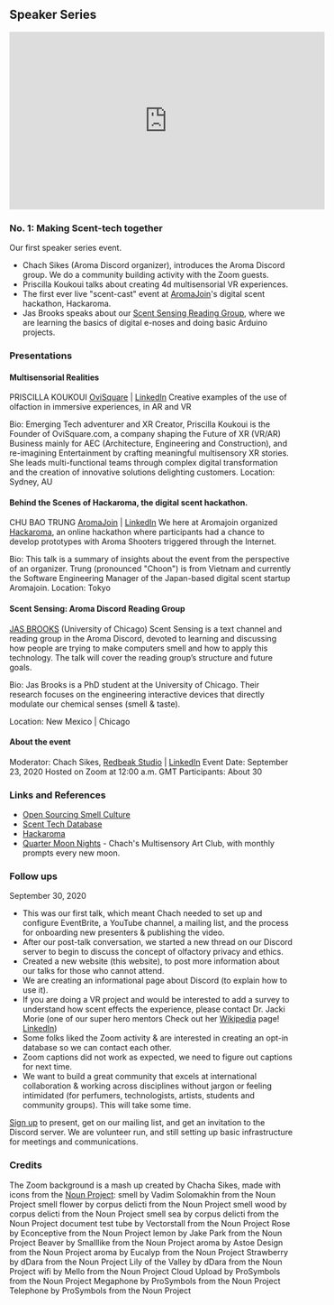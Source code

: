 ## Speaker Series

<iframe width="560" height="315" src="https://www.youtube.com/embed/qt7TbKq-_YY" frameborder="0" allow="accelerometer; autoplay; clipboard-write; encrypted-media; gyroscope; picture-in-picture" allowfullscreen></iframe>

### No. 1: Making Scent-tech together
Our first speaker series event.

* Chach Sikes (Aroma Discord organizer), introduces the Aroma Discord group. We do a community building activity with the Zoom guests.
* Priscilla Koukoui talks about creating 4d multisensorial VR experiences.
* The first ever live "scent-cast" event at [AromaJoin](https://aromajoin.com/)'s digital scent hackathon, Hackaroma.
* Jas Brooks speaks about our [Scent Sensing Reading Group](/projects/scent-sensing-reading-group), where we are learning the basics of digital e-noses and doing basic Arduino projects.

### Presentations

#### Multisensorial Realities
PRISCILLA KOUKOUI [OviSquare](https://ovisquare.com) | [LinkedIn](https://www.linkedin.com/in/priscillakoukoui/)
Creative examples of the use of olfaction in immersive experiences, in AR and VR

Bio: Emerging Tech adventurer and XR Creator, Priscilla Koukoui is the Founder of OviSquare.com, a company shaping the Future of XR (VR/AR) Business mainly for AEC (Architecture, Engineering and Construction), and re-imagining Entertainment by crafting meaningful multisensory XR stories.
She leads multi-functional teams through complex digital transformation and the creation of innovative solutions delighting customers.
Location: Sydney, AU

#### Behind the Scenes of Hackaroma, the digital scent hackathon.
CHU BAO TRUNG [AromaJoin](https://aromajoin.com/) | [LinkedIn](https://www.linkedin.com/in/trungchubao/)
We here at Aromajoin organized [Hackaroma](https://aromajoin.com/hackaroma), an online hackathon where participants had a chance to develop prototypes with Aroma Shooters triggered through the Internet.

Bio: This talk is a summary of insights about the event from the perspective of an organizer.
Trung (pronounced "Choon") is from Vietnam and currently the Software Engineering Manager of the Japan-based digital scent startup Aromajoin.
Location: Tokyo

#### Scent Sensing: Aroma Discord Reading Group
[JAS BROOKS](jasbrooks.net) (University of Chicago)
Scent Sensing is a text channel and reading group in the Aroma Discord, devoted to learning and discussing how people are trying to make computers smell and how to apply this technology. The talk will cover the reading group’s structure and future goals.

Bio: Jas Brooks is a PhD student at the University of Chicago. Their research focuses on the engineering interactive devices that directly modulate our chemical senses (smell & taste).

Location: New Mexico | Chicago

#### About the event
Moderator: Chach Sikes, [Redbeak Studio](https://redbeakstudio.com) | [LinkedIn](https://www.linkedin.com/in/chachasikes/)
Event Date: September 23, 2020
Hosted on Zoom at 12:00 a.m. GMT
Participants: About 30


### Links and References
* [Open Sourcing Smell Culture](https://opensourcescent.org/)
* [Scent Tech Database](https://docs.google.com/spreadsheets/d/1RbPMhJDWj_mfXH-kA8j2gDbMv-n10FrhROOp5h7GpD0/edit?usp=sharing)
* [Hackaroma](https://aromajoin.com/hackaroma)
* [Quarter Moon Nights](https://github.com/redbeakstudio/quartermoonnights) - Chach's Multisensory Art Club, with monthly prompts every new moon.

### Follow ups

September 30, 2020
* This was our first talk, which meant Chach needed to set up and configure EventBrite, a YouTube channel, a mailing list, and the process for onboarding new presenters & publishing the video.
* After our post-talk conversation, we started a new thread on our Discord server to begin to discuss the concept of olfactory privacy and ethics.
* Created a new website (this website), to post more information about our talks for those who cannot attend.
* We are creating an informational page about Discord (to explain how to use it).
* If you are doing a VR project and would be interested to add a survey to understand how scent effects the experience, please contact Dr. Jacki Morie (one of our super hero mentors Check out her [Wikipedia](https://en.wikipedia.org/wiki/Jacquelyn_Ford_Morie) page! [LinkedIn](https://www.linkedin.com/in/jackimorie26/))
* Some folks liked the Zoom activity & are interested in creating an opt-in database so we can contact each other.
* Zoom captions did not work as expected, we need to figure out captions for next time.
* We want to build a great community that excels at international collaboration & working across disciplines without jargon or feeling intimidated (for perfumers, technologists, artists, students and community groups). This will take some time.

[Sign up](https://airtable.com/shrKiJES3nlqxHBXx) to present, get on our mailing list, and get an invitation to the Discord server.
We are volunteer run, and still setting up basic infrastructure for meetings and communications.


### Credits
The Zoom background is a mash up created by Chacha Sikes, made with icons from the [Noun Project](https://thenounproject.com):
smell by Vadim Solomakhin from the Noun Project
smell flower by corpus delicti from the Noun Project
smell wood by corpus delicti from the Noun Project
smell sea by corpus delicti from the Noun Project
document test tube by Vectorstall from the Noun Project
Rose by Econceptive from the Noun Project
lemon by Jake Park from the Noun Project
Beaver by Smalllike from the Noun Project
aroma by Astoe Design from the Noun Project
aroma by Eucalyp from the Noun Project
Strawberry by dDara from the Noun Project
Lily of the Valley by dDara from the Noun Project
wifi by Mello from the Noun Project
Cloud Upload by ProSymbols from the Noun Project
Megaphone by ProSymbols from the Noun Project
Telephone by ProSymbols from the Noun Project
